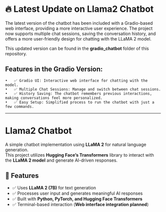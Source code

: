 # 🔥 Latest Update on Llama2 Chatbot

The latest version of the chatbot has been included with a Gradio-based web interface, providing a more interactive user experience. The project now supports multiple chat sessions, saving the conversation history, and offers a more user-friendly design for chatting with the LLaMA 2 model.

This updated version can be found in the **gradio_chatbot** folder of this repository.

## Features in the Gradio Version:
	•	✅ Gradio UI: Interactive web interface for chatting with the model.
	•	✅ Multiple Chat Sessions: Manage and switch between chat sessions.
	•	✅ History Saving: The chatbot remembers previous interactions, making conversations feel more personalized.
	•	✅ Easy Setup: Simplified process to run the chatbot with just a few commands.

--- 
# Llama2 Chatbot

A simple chatbot implementation using **LLaMA 2** for natural language generation.  
This project utilizes **Hugging Face’s Transformers** library to interact with the **LLaMA 2 model** and generate AI-driven responses.

## 🚀 Features
- ✅ Uses **LLaMA 2 (7B)** for text generation  
- ✅ Processes user input and generates meaningful AI responses  
- ✅ Built with **Python, PyTorch, and Hugging Face Transformers**  
- ✅ Terminal-based interaction (**Web interface integration planned**)  
